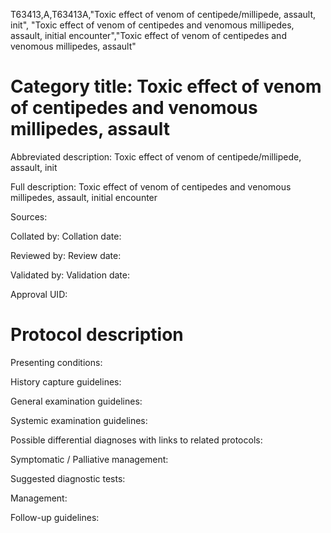 T63413,A,T63413A,"Toxic effect of venom of centipede/millipede, assault, init", "Toxic effect of venom of centipedes and venomous millipedes, assault, initial encounter","Toxic effect of venom of centipedes and venomous millipedes, assault"
# Category title: Toxic effect of venom of centipedes and venomous millipedes, assault

Abbreviated description: Toxic effect of venom of centipede/millipede, assault, init

Full description: Toxic effect of venom of centipedes and venomous millipedes, assault, initial encounter

Sources:

Collated by:
Collation date:

Reviewed by:
Review date:

Validated by:
Validation date:

Approval UID:

# Protocol description

Presenting conditions:

History capture guidelines:

General examination guidelines:

Systemic examination guidelines:

Possible differential diagnoses with links to related protocols:

Symptomatic / Palliative management:

Suggested diagnostic tests:

Management:

Follow-up guidelines:
